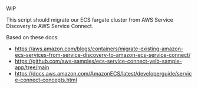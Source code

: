 WIP

This script should migrate our ECS fargate cluster from AWS Service Discovery to AWS Service Connect.

Based on these docs:

- https://aws.amazon.com/blogs/containers/migrate-existing-amazon-ecs-services-from-service-discovery-to-amazon-ecs-service-connect/
- https://github.com/aws-samples/ecs-service-connect-yelb-sample-app/tree/main
- https://docs.aws.amazon.com/AmazonECS/latest/developerguide/service-connect-concepts.html
